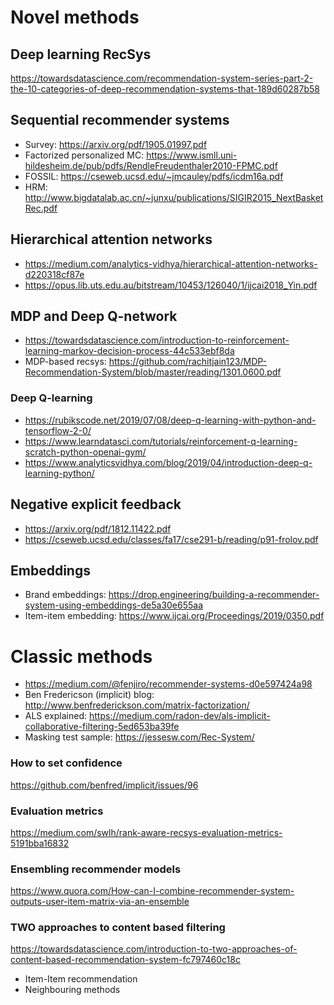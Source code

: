 # Novel methods
## Deep learning RecSys
https://towardsdatascience.com/recommendation-system-series-part-2-the-10-categories-of-deep-recommendation-systems-that-189d60287b58

## Sequential recommender systems

 * Survey: https://arxiv.org/pdf/1905.01997.pdf
 * Factorized personalized MC: https://www.ismll.uni-hildesheim.de/pub/pdfs/RendleFreudenthaler2010-FPMC.pdf
 * FOSSIL: https://cseweb.ucsd.edu/~jmcauley/pdfs/icdm16a.pdf
 * HRM: http://www.bigdatalab.ac.cn/~junxu/publications/SIGIR2015_NextBasketRec.pdf

## Hierarchical attention networks
 
 * https://medium.com/analytics-vidhya/hierarchical-attention-networks-d220318cf87e
 * https://opus.lib.uts.edu.au/bitstream/10453/126040/1/ijcai2018_Yin.pdf

## MDP and Deep Q-network
 
 * https://towardsdatascience.com/introduction-to-reinforcement-learning-markov-decision-process-44c533ebf8da
 * MDP-based recsys: https://github.com/rachitjain123/MDP-Recommendation-System/blob/master/reading/1301.0600.pdf

### Deep Q-learning

 * https://rubikscode.net/2019/07/08/deep-q-learning-with-python-and-tensorflow-2-0/
 * https://www.learndatasci.com/tutorials/reinforcement-q-learning-scratch-python-openai-gym/
 * https://www.analyticsvidhya.com/blog/2019/04/introduction-deep-q-learning-python/

## Negative explicit feedback

 * https://arxiv.org/pdf/1812.11422.pdf
 * https://cseweb.ucsd.edu/classes/fa17/cse291-b/reading/p91-frolov.pdf

## Embeddings

 * Brand embeddings: https://drop.engineering/building-a-recommender-system-using-embeddings-de5a30e655aa
 * Item-item embedding: https://www.ijcai.org/Proceedings/2019/0350.pdf

# Classic methods

 * https://medium.com/@fenjiro/recommender-systems-d0e597424a98
 * Ben Fredericson (implicit) blog: http://www.benfrederickson.com/matrix-factorization/
 * ALS explained: https://medium.com/radon-dev/als-implicit-collaborative-filtering-5ed653ba39fe
 * Masking test sample: https://jessesw.com/Rec-System/

### How to set confidence
https://github.com/benfred/implicit/issues/96

### Evaluation metrics
https://medium.com/swlh/rank-aware-recsys-evaluation-metrics-5191bba16832

### Ensembling recommender models
https://www.quora.com/How-can-I-combine-recommender-system-outputs-user-item-matrix-via-an-ensemble

### TWO approaches to content based filtering
https://towardsdatascience.com/introduction-to-two-approaches-of-content-based-recommendation-system-fc797460c18c

 * Item-Item recommendation
 * Neighbouring methods


